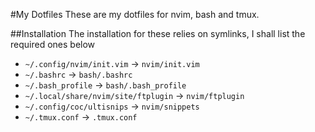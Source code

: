 #My Dotfiles
These are my dotfiles for nvim, bash and tmux.

##Installation
The installation for these relies on symlinks, I shall list the required ones below
 - `~/.config/nvim/init.vim` -> `nvim/init.vim`
 - `~/.bashrc` -> `bash/.bashrc`
 - `~/.bash_profile` -> `bash/.bash_profile`
 - `~/.local/share/nvim/site/ftplugin` -> `nvim/ftplugin`
 - `~/.config/coc/ultisnips` -> `nvim/snippets`
 - `~/.tmux.conf` -> `.tmux.conf`

